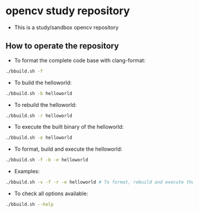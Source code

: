 # opencv study repository

- This is a study/sandbox opencv repository


## How to operate the repository
- To format the complete code base with clang-format:
```bash
./bbuild.sh -f
```

- To build the helloworld:
```bash
./bbuild.sh -b helloworld
```

- To rebuild the helloworld:
```bash
./bbuild.sh -r helloworld
```

- To execute the built binary of the helloworld:
```bash
./bbuild.sh -e helloworld
```

- To format, build and execute the helloworld:
```bash
./bbuild.sh -f -b -e helloworld
```

- Examples: 
```bash
./bbuild.sh -v -f -r -e helloworld # To format, rebuild and execute the helloworld in verbose mode
```

- To check all options available:
```bash
./bbuild.sh --help
```
